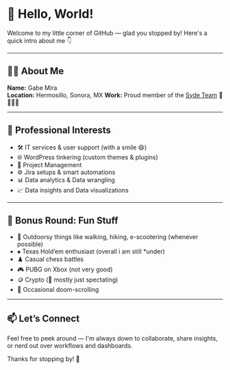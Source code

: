 # 👋 Hello, World!

Welcome to my little corner of GitHub — glad you stopped by! Here's a quick intro about me 👇

---

## 🧑‍💻 About Me

**Name:** Gabe Mira  
**Location:** Hermosillo, Sonora, MX
**Work:** Proud member of the [Syde Team](https://syde.com) 💚💚🚀🚀

---

## 💼 Professional Interests

- 🛠️ IT services & user support (with a smile 😄)
- 🌐 WordPress tinkering (custom themes & plugins)
- 🧩 Project Management
- ⚙️ Jira setups & smart automations
- 📊 Data analytics & Data wrangling
- 📈 Data insights and Data visualizations 


---

## 🎯 Bonus Round: Fun Stuff

- 🥾 Outdoorsy things like walking, hiking, e-scootering (whenever possible)
- ♠️ Texas Hold’em enthusiast (overall i am still *under)
- ♟️ Casual chess battles
- 🎮 PUBG on Xbox (not very good)
- 🪙 Crypto (🫣 mostly just spectating)
- 📱 Occasional doom-scrolling

---

## 📫 Let’s Connect

Feel free to peek around — I'm always down to collaborate, share insights, or nerd out over workflows and dashboards.

Thanks for stopping by! 🌟
